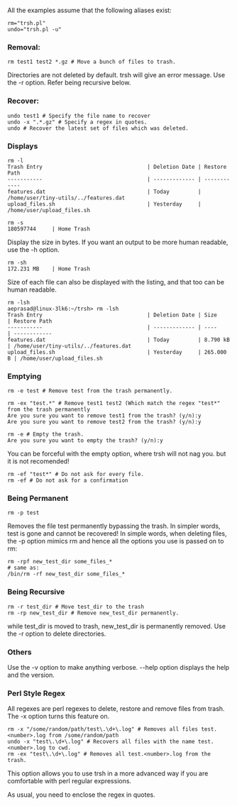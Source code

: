 All the examples assume that the following aliases exist:
```
rm="trsh.pl"
undo="trsh.pl -u"
```

### Removal: ###
```
rm test1 test2 *.gz # Move a bunch of files to trash.
```
Directories are not deleted by default. trsh will give an error message. Use the -r option. Refer being recursive below.
### Recover: ###
```
undo test1 # Specify the file name to recover
undo -x ".*.gz" # Specify a regex in quotes.
undo # Recover the latest set of files which was deleted.
```
### Displays ###
```
rm -l
Trash Entry                                 | Deletion Date | Restore Path
-----------                                 | ------------- | ------------
features.dat                                | Today         | /home/user/tiny-utils/../features.dat
upload_files.sh                             | Yesterday     | /home/user/upload_files.sh

```

```
rm -s
180597744     | Home Trash
```
Display the size in bytes. If you want an output to be more human readable, use the -h option.
```
rm -sh
172.231 MB    | Home Trash
```
Size of each file can also be displayed with the listing, and that too can be human readable.
```
rm -lsh
aeprasad@linux-3lk6:~/trsh> rm -lsh
Trash Entry                                 | Deletion Date | Size      | Restore Path
-----------                                 | ------------- | ----      | ------------
features.dat                                | Today         | 8.790 kB  | /home/user/tiny-utils/../features.dat
upload_files.sh                             | Yesterday     | 265.000 B | /home/user/upload_files.sh

```
### Emptying ###
```
rm -e test # Remove test from the trash permanently.

rm -ex "test.*" # Remove test1 test2 (Which match the regex "test*" from the trash permanently
Are you sure you want to remove test1 from the trash? (y/n):y
Are you sure you want to remove test2 from the trash? (y/n):y

rm -e # Empty the trash. 
Are you sure you want to empty the trash? (y/n):y
```
You can be forceful with the empty option, where trsh will not nag you. but it is not recomended!
```
rm -ef "test*" # Do not ask for every file.
rm -ef # Do not ask for a confirmation
```

### Being Permanent ###
```
rm -p test
```
Removes the file test permanently bypassing the trash. In simpler words, test is gone and cannot be recovered! In simple words, when deleting files, the -p option mimics rm and hence all the options you use is passed on to rm:
```
rm -rpf new_test_dir some_files_*
# same as:
/bin/rm -rf new_test_dir some_files_*
```

### Being Recursive ###
```
rm -r test_dir # Move test_dir to the trash
rm -rp new_test_dir # Remove new_test_dir permanently.
```
while test\_dir is moved to trash, new\_test\_dir is permanently removed. Use the -r option to delete directories.

### Others ###
Use the -v option to make anything verbose.
--help option displays the help and the version.

### Perl Style Regex ###
All regexes are perl regexes to delete, restore and remove files from trash. The -x option turns this feature on.
```
rm -x "/some/random/path/test\.\d+\.log" # Removes all files test.<number>.log from /some/random/path
undo -x "test\.\d+\.log" # Recovers all files with the name test.<number>.log to cwd.
rm -ex "test\.\d+\.log" # Removes all test.<number>.log from the trash.
```
This option allows you to use trsh in a more advanced way if you are comfortable with perl regular expressions.

As usual, you need to enclose the regex in quotes.